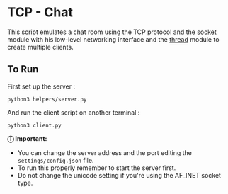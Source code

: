 # TCP - Chat

This script emulates a chat room using the TCP protocol and the [socket](https://docs.python.org/3/library/socket.html) 
module with his low-level networking interface and the [thread](https://docs.python.org/3/library/threading.html) 
module to create multiple clients.

## To Run
First set up the server : 
```
python3 helpers/server.py
```
And run the client script on another terminal :
```
python3 client.py
```
**ⓘ Important:** <br />
* You can change the server address and the port editing the ```settings/config.json``` file.
* To run this properly remember to start the server first.
* Do not change the unicode setting if you're using the AF_INET socket type.